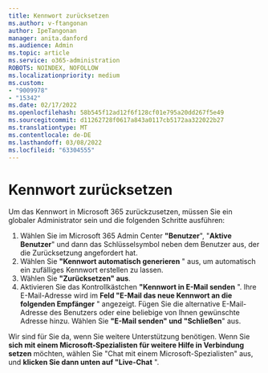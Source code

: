```yaml
---
title: Kennwort zurücksetzen
ms.author: v-ftangonan
author: IpeTangonan
manager: anita.danford
ms.audience: Admin
ms.topic: article
ms.service: o365-administration
ROBOTS: NOINDEX, NOFOLLOW
ms.localizationpriority: medium
ms.custom:
- "9009978"
- "15342"
ms.date: 02/17/2022
ms.openlocfilehash: 58b545f12ad12f6f128cf01e795a20dd267f5e49
ms.sourcegitcommit: d11262728f0617a843a0117cb5172aa322022b27
ms.translationtype: MT
ms.contentlocale: de-DE
ms.lasthandoff: 03/08/2022
ms.locfileid: "63304555"
---
```

# <a name="reset-password"></a>Kennwort zurücksetzen

Um das Kennwort in Microsoft 365 zurückzusetzen, müssen Sie ein globaler Administrator sein und die folgenden Schritte ausführen:

1. Wählen Sie im Microsoft 365 Admin Center **"Benutzer**", "**Aktive Benutzer**" und dann das Schlüsselsymbol neben dem Benutzer aus, der die Zurücksetzung angefordert hat.
2. Wählen Sie **"Kennwort automatisch generieren** " aus, um automatisch ein zufälliges Kennwort erstellen zu lassen.
3. Wählen Sie **"Zurücksetzen" aus**.
4. Aktivieren Sie das Kontrollkästchen **"Kennwort in E-Mail senden** ". Ihre E-Mail-Adresse wird im **Feld "E-Mail das neue Kennwort an die folgenden Empfänger** " angezeigt. Fügen Sie die alternative E-Mail-Adresse des Benutzers oder eine beliebige von Ihnen gewünschte Adresse hinzu. Wählen Sie **"E-Mail senden" und "Schließen**" aus.

Wir sind für Sie da, wenn Sie weitere Unterstützung benötigen. Wenn Sie **sich mit einem Microsoft-Spezialisten für weitere Hilfe in Verbindung setzen** möchten, wählen Sie "Chat mit einem Microsoft-Spezialisten" aus, und **klicken Sie dann unten auf "Live-Chat** ".
